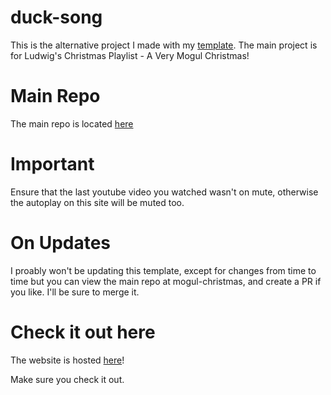 # duck-song

This is the alternative project I made with my [template](https://github.com/KendallDoesCoding/video-playlist-in-browser). The main project is for Ludwig's Christmas Playlist - A Very Mogul Christmas!

# Main Repo

The main repo is located [here](https://github.com/KendallDoesCoding/mogul-christmas)

# Important

Ensure that the last youtube video you watched wasn't on mute, otherwise the autoplay on this site will be muted too.

# On Updates

I proably won't be updating this template, except for changes from time to time but you can view the main repo at mogul-christmas, and create a PR if you like. I'll be sure to merge it.

# Check it out here

The website is hosted [here](https://kendalldoescoding.gq/ducksong)!

Make sure you check it out.
